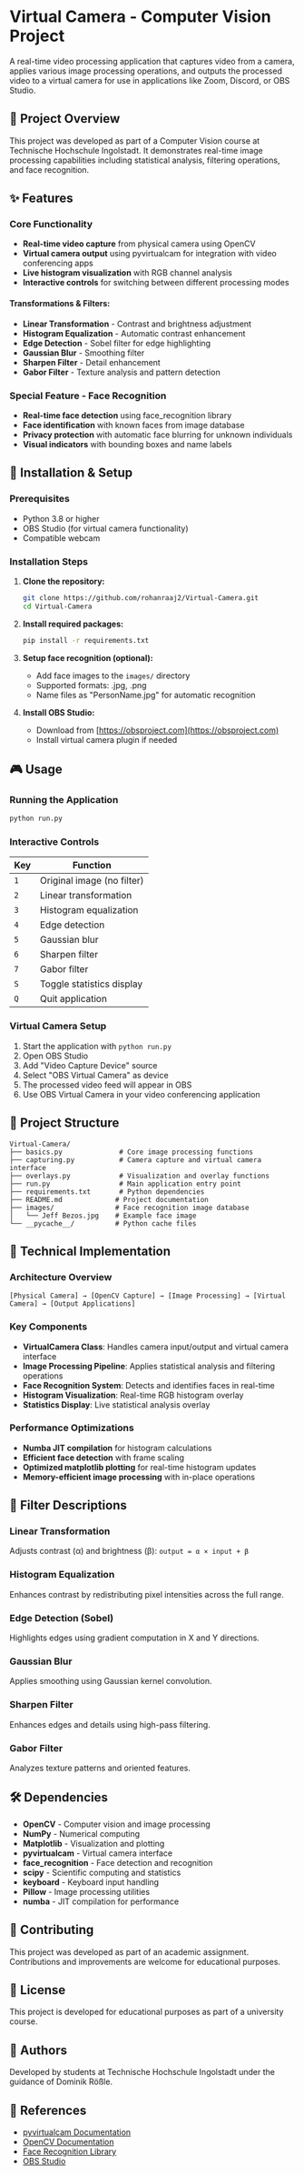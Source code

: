 # Virtual Camera - Computer Vision Project

A real-time video processing application that captures video from a camera, applies various image processing operations, and outputs the processed video to a virtual camera for use in applications like Zoom, Discord, or OBS Studio.

## 🎯 Project Overview

This project was developed as part of a Computer Vision course at Technische Hochschule Ingolstadt. It demonstrates real-time image processing capabilities including statistical analysis, filtering operations, and face recognition.

## ✨ Features

### Core Functionality
- **Real-time video capture** from physical camera using OpenCV
- **Virtual camera output** using pyvirtualcam for integration with video conferencing apps
- **Live histogram visualization** with RGB channel analysis
- **Interactive controls** for switching between different processing modes

#### Transformations & Filters:
- **Linear Transformation** - Contrast and brightness adjustment
- **Histogram Equalization** - Automatic contrast enhancement
- **Edge Detection** - Sobel filter for edge highlighting
- **Gaussian Blur** - Smoothing filter
- **Sharpen Filter** - Detail enhancement
- **Gabor Filter** - Texture analysis and pattern detection

### Special Feature - Face Recognition
- **Real-time face detection** using face_recognition library
- **Face identification** with known faces from image database
- **Privacy protection** with automatic face blurring for unknown individuals
- **Visual indicators** with bounding boxes and name labels

## 🚀 Installation & Setup

### Prerequisites
- Python 3.8 or higher
- OBS Studio (for virtual camera functionality)
- Compatible webcam

### Installation Steps

1. **Clone the repository:**
   ```bash
   git clone https://github.com/rohanraaj2/Virtual-Camera.git
   cd Virtual-Camera
   ```

2. **Install required packages:**
   ```bash
   pip install -r requirements.txt
   ```

3. **Setup face recognition (optional):**
   - Add face images to the `images/` directory
   - Supported formats: .jpg, .png
   - Name files as "PersonName.jpg" for automatic recognition

4. **Install OBS Studio:**
   - Download from [https://obsproject.com](https://obsproject.com)
   - Install virtual camera plugin if needed

## 🎮 Usage

### Running the Application

```bash
python run.py
```

### Interactive Controls

| Key | Function |
|-----|----------|
| `1` | Original image (no filter) |
| `2` | Linear transformation |
| `3` | Histogram equalization |
| `4` | Edge detection |
| `5` | Gaussian blur |
| `6` | Sharpen filter |
| `7` | Gabor filter |
| `S` | Toggle statistics display |
| `Q` | Quit application |

### Virtual Camera Setup

1. Start the application with `python run.py`
2. Open OBS Studio
3. Add "Video Capture Device" source
4. Select "OBS Virtual Camera" as device
5. The processed video feed will appear in OBS
6. Use OBS Virtual Camera in your video conferencing application

## 📁 Project Structure

```
Virtual-Camera/
├── basics.py              # Core image processing functions
├── capturing.py           # Camera capture and virtual camera interface
├── overlays.py            # Visualization and overlay functions
├── run.py                 # Main application entry point
├── requirements.txt       # Python dependencies
├── README.md             # Project documentation
├── images/               # Face recognition image database
│   └── Jeff Bezos.jpg    # Example face image
└── __pycache__/          # Python cache files
```

## 🔧 Technical Implementation

### Architecture Overview
```
[Physical Camera] → [OpenCV Capture] → [Image Processing] → [Virtual Camera] → [Output Applications]
```

### Key Components

- **VirtualCamera Class**: Handles camera input/output and virtual camera interface
- **Image Processing Pipeline**: Applies statistical analysis and filtering operations
- **Face Recognition System**: Detects and identifies faces in real-time
- **Histogram Visualization**: Real-time RGB histogram overlay
- **Statistics Display**: Live statistical analysis overlay

### Performance Optimizations
- **Numba JIT compilation** for histogram calculations
- **Efficient face detection** with frame scaling
- **Optimized matplotlib plotting** for real-time histogram updates
- **Memory-efficient image processing** with in-place operations

## 🎨 Filter Descriptions

### Linear Transformation
Adjusts contrast (α) and brightness (β): `output = α × input + β`

### Histogram Equalization
Enhances contrast by redistributing pixel intensities across the full range.

### Edge Detection (Sobel)
Highlights edges using gradient computation in X and Y directions.

### Gaussian Blur
Applies smoothing using Gaussian kernel convolution.

### Sharpen Filter
Enhances edges and details using high-pass filtering.

### Gabor Filter
Analyzes texture patterns and oriented features.

## 🛠️ Dependencies

- **OpenCV** - Computer vision and image processing
- **NumPy** - Numerical computing
- **Matplotlib** - Visualization and plotting
- **pyvirtualcam** - Virtual camera interface
- **face_recognition** - Face detection and recognition
- **scipy** - Scientific computing and statistics
- **keyboard** - Keyboard input handling
- **Pillow** - Image processing utilities
- **numba** - JIT compilation for performance

## 🤝 Contributing

This project was developed as part of an academic assignment. Contributions and improvements are welcome for educational purposes.

## 📝 License

This project is developed for educational purposes as part of a university course.

## 👥 Authors

Developed by students at Technische Hochschule Ingolstadt under the guidance of Dominik Rößle.

## 🔗 References

- [pyvirtualcam Documentation](https://github.com/letmaik/pyvirtualcam)
- [OpenCV Documentation](https://docs.opencv.org/)
- [Face Recognition Library](https://github.com/ageitgey/face_recognition)
- [OBS Studio](https://obsproject.com)